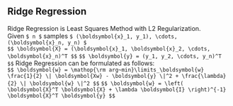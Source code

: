## Ridge Regression
Ridge Regression is Least Squares Method with L2 Regularization.<br>
Given `$ n $` samples `$ (\boldsymbol{x}_1, y_1), \cdots, (\boldsymbol{x}_n, y_n) $`<br>
`$$ \boldsymbol{X} = (\boldsymbol{x}_1, \boldsymbol{x}_2, \cdots, \boldsymbol{x}_n)^T $$`
`$$ \boldsymbol{y} = (y_1, y_2, \cdots, y_n)^T $$`
Ridge Regression can be formulated as follows:<br>
`$$ \boldsymbol{w} = \mathop{\rm arg~min}\limits_\boldsymbol{w} \frac{1}{2} \| \boldsymbol{Xw} - \boldsymbol{y} \|^2 + \frac{\lambda}{2} \| \boldsymbol{w} \|^2 $$`
`$$ \boldsymbol{w} = \left( \boldsymbol{X}^T \boldsymbol{X} + \lambda \boldsymbol{I} \right)^{-1} \boldsymbol{X}^T \boldsymbol{y} $$`


